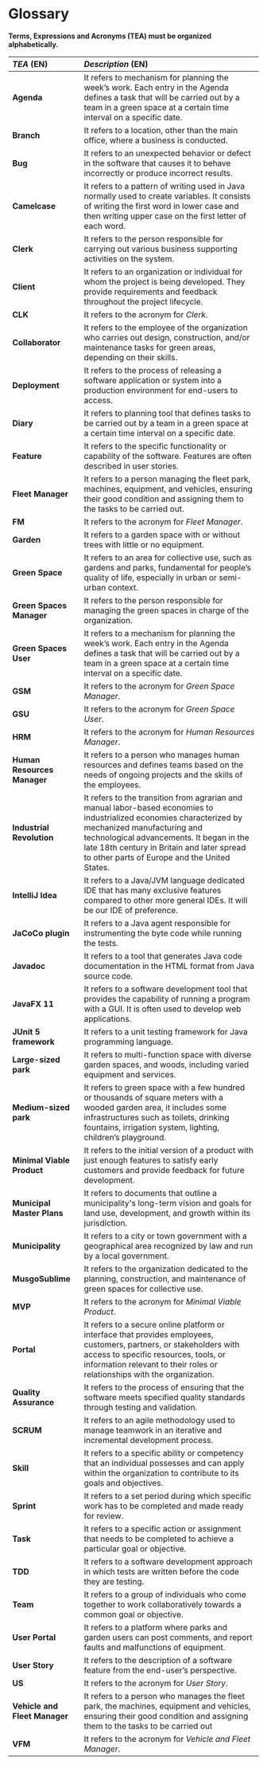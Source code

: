 # Glossary

**Terms, Expressions and Acronyms (TEA) must be organized alphabetically.**


| **_TEA_** (EN)                | **_Description_** (EN)                                                                                                                                                                                                                                                                         |                                   
|:------------------------------|:-----------------------------------------------------------------------------------------------------------------------------------------------------------------------------------------------------------------------------------------------------------------------------------------------|
| **Agenda**                    | It refers to mechanism for planning the week’s work. Each entry in the Agenda defines a task that will be carried out by a team in a green space at a certain time interval on a specific date.                                                                                                |
| **Branch**                    | It refers to a location, other than the main office, where a business is conducted.                                                                                                                                                                                                            |                                                                                          |
| **Bug**                       | It refers to an unexpected behavior or defect in the software that causes it to behave incorrectly or produce incorrect results.                                                                                                                                                               |
| **Camelcase**                 | It refers to a pattern of writing used in Java normally used to create variables. It consists of writing the first word in lower case and then writing upper case on the first letter of each word.                                                                                            |  
| **Clerk**                     | It refers to the person responsible for carrying out various business supporting activities on the system.                                                                                                                                                                                     |
| **Client**                    | It refers to an organization or individual for whom the project is being developed. They provide requirements and feedback throughout the project lifecycle.                                                                                                                                   |
| **CLK**                       | It refers to the acronym for _Clerk_.                                                                                                                                                                                                                                                          |
| **Collaborator**              | It refers to the employee of the organization who carries out design, construction, and/or maintenance tasks for green areas, depending on their skills.                                                                                                                                       |
| **Deployment**                | It refers to the process of releasing a software application or system into a production environment for end-users to access.                                                                                                                                                                  |
| **Diary**                     | 	It refers to planning tool that defines tasks to be carried out by a team in a green space at a certain time interval on a specific date.                                                                                                                                                     |
| **Feature**                   | It refers to the specific functionality or capability of the software. Features are often described in user stories.                                                                                                                                                                           |
| **Fleet Manager**	            | It refers to a person managing the fleet park, machines, equipment, and vehicles, ensuring their good condition and assigning them to the tasks to be carried out.                                                                                                                             |
| **FM**	                       | It refers to the acronym for _Fleet Manager_.                                                                                                                                                                                                                                                  |
| **Garden**                    | It refers to a garden space with or without trees with little or no equipment.                                                                                                                                                                                                                 |
| **Green Space**               | 	It refers to an area for collective use, such as gardens and parks, fundamental for people’s quality of life, especially in urban or semi-urban context.                                                                                                                                      |
| **Green Spaces Manager**      | It refers to the person responsible for managing the green spaces in charge of the organization.                                                                                                                                                                                               |
| **Green Spaces User**         | It refers to a mechanism for planning the week’s work. Each entry in the Agenda defines a task that will be carried out by a team in a green space at a certain time interval on a specific date.                                                                                              |
| **GSM**                       | 	It refers to the acronym for _Green Space Manager_.                                                                                                                                                                                                                                           |
| **GSU**                       | 	It refers to the acronym for _Green Space User_.                                                                                                                                                                                                                                              |
| **HRM**                       | 	It refers to the acronym for _Human Resources Manager_.                                                                                                                                                                                                                                       |
| **Human Resources Manager**   | 	It refers to a person who manages human resources and defines teams based on the needs of ongoing projects and the skills of the employees.                                                                                                                                                   |
| **Industrial Revolution**     | It refers to the transition from agrarian and manual labor-based economies to industrialized economies characterized by mechanized manufacturing and technological advancements. It began in the late 18th century in Britain and later spread to other parts of Europe and the United States. |
| **IntelliJ Idea**             | It refers to a Java/JVM language dedicated IDE that has many exclusive features compared to other more general IDEs. It will be our IDE of preference.                                                                                                                                         |
| **JaCoCo plugin**             | It refers to a Java agent responsible for instrumenting the byte code while running the tests.                                                                                                                                                                                                 |
| **Javadoc**                   | It refers to a tool that generates Java code documentation in the HTML format from Java source code.                                                                                                                                                                                           |
| **JavaFX 11**                 | It refers to a software development tool that provides the capability of running a program with a GUI. It is often used to develop web applications.                                                                                                                                           |
| **JUnit 5 framework**         | It refers to a unit testing framework for Java programming language.                                                                                                                                                                                                                           |
| **Large-sized park**          | It refers to multi-function space with diverse garden spaces, and woods, including varied equipment and services.                                                                                                                                                                              |
| **Medium-sized park**         | It refers to green space with a few hundred or thousands of square meters with a wooded garden area, it includes some infrastructures such as toilets, drinking fountains, irrigation system, lighting, children’s playground.                                                                 |
| **Minimal Viable Product**    | 	It refers to the initial version of a product with just enough features to satisfy early customers and provide feedback for future development.                                                                                                                                               |
| **Municipal Master Plans**    | It refers to documents that outline a municipality's long-term vision and goals for land use, development, and growth within its jurisdiction.                                                                                                                                                 | 
| **Municipality**              | It refers to a city or town government with a geographical area recognized by law and run by a local government.                                                                                                                                                                               |
| **MusgoSublime**              | 	It refers to the organization dedicated to the planning, construction, and maintenance of green spaces for collective use.                                                                                                                                                                    |
| **MVP**                       | 	It refers to the acronym for _Minimal Viable Product_.                                                                                                                                                                                                                                        |
| **Portal**                    | It refers to a secure online platform or interface that provides employees, customers, partners, or stakeholders with access to specific resources, tools, or information relevant to their roles or relationships with the organization.                                                      |
| **Quality Assurance**         | It refers to the process of ensuring that the software meets specified quality standards through testing and validation.                                                                                                                                                                       |
| **SCRUM**	                    | It refers to an agile methodology used to manage teamwork in an iterative and incremental development process.                                                                                                                                                                                 |
| **Skill**                     | It refers to a specific ability or competency that an individual possesses and can apply within the organization to contribute to its goals and objectives.                                                                                                                                    |
| **Sprint**                    | 	It refers to a set period during which specific work has to be completed and made ready for review.                                                                                                                                                                                           |
| **Task**                      | It refers to a specific action or assignment that needs to be completed to achieve a particular goal or objective.                                                                                                                                                                             |
| **TDD**                       | 	It refers to a software development approach in which tests are written before the code they are testing.                                                                                                                                                                                     |
| **Team**                      | It refers to a group of individuals who come together to work collaboratively towards a common goal or objective.                                                                                                                                                                              |
| **User Portal**               | 	It refers to a platform where parks and garden users can post comments, and report faults and malfunctions of equipment.                                                                                                                                                                      |
| **User Story**                | 	It refers to the description of a software feature from the end-user’s perspective.                                                                                                                                                                                                           |
| **US**                        | 	It refers to the acronym for _User Story_.                                                                                                                                                                                                                                                    |
| **Vehicle and Fleet Manager** | It refers  to a person who manages the fleet park, the machines, equipment and vehicles, ensuring their good condition and assigning them to the tasks to be carried out                                                                                                                       |
| **VFM**                       | It refers to the acronym for _Vehicle and Fleet Manager_.                                                                                                                                                                                                                                      |